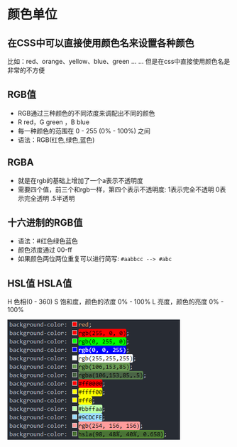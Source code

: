 # 颜色单位

## 在CSS中可以直接使用颜色名来设置各种颜色

比如：red、orange、yellow、blue、green ... ...
但是在css中直接使用颜色名是非常的不方便

## RGB值

- RGB通过三种颜色的不同浓度来调配出不同的颜色
- R red，G green ，B blue
- 每一种颜色的范围在 0 - 255 (0% - 100%) 之间
- 语法：RGB(红色,绿色,蓝色)

## RGBA

- 就是在rgb的基础上增加了一个a表示不透明度
- 需要四个值，前三个和rgb一样，第四个表示不透明度: 1表示完全不透明   0表示完全透明  .5半透明

## 十六进制的RGB值

- 语法：#红色绿色蓝色
- 颜色浓度通过 00-ff
- 如果颜色两位两位重复可以进行简写: `#aabbcc --> #abc`

## HSL值 HSLA值

H 色相(0 - 360)
S 饱和度，颜色的浓度 0% - 100%
L 亮度，颜色的亮度 0% - 100%

![20](../../../Image/CSS/20.png)